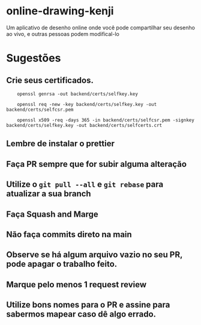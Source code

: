 # online-drawing-kenji
Um aplicativo de desenho online onde você pode compartilhar seu desenho ao vivo, e outras pessoas podem modifical-lo

# Sugestões

## Crie seus certificados.
        openssl genrsa -out backend/certs/selfkey.key

        openssl req -new -key backend/certs/selfkey.key -out backend/certs/selfcsr.pem

        openssl x509 -req -days 365 -in backend/certs/selfcsr.pem -signkey backend/certs/selfkey.key -out backend/certs/selfcerts.crt
## Lembre de instalar o prettier

## Faça PR sempre que for subir alguma alteração

## Utilize o `git pull --all` e `git rebase` para atualizar a sua branch

## Faça Squash and Marge

## Não faça commits direto na main

## Observe se há algum arquivo vazio no seu PR, pode apagar o trabalho feito.

## Marque pelo menos 1 request review 

## Utilize bons nomes para o PR e assine para sabermos mapear caso dê algo errado.